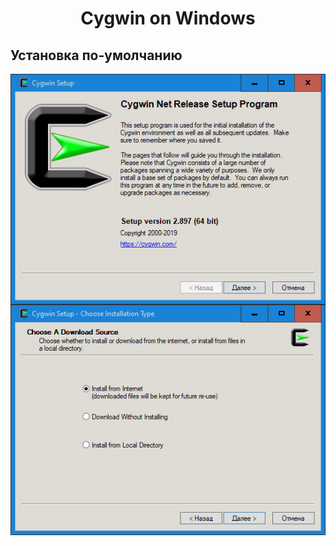 <h1 align="center">Cygwin on Windows</h1>

## Установка по-умолчанию
<img src="https://github.com/vinosgrayapple/wiki-course/blob/master/img/1.jpg"
     alt="Markdown Monster icon"
     style="float: left; margin-right: 10px;" />
![](/img/2.jpg)
